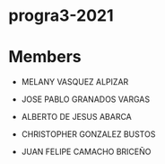 # progra3-2021


# Members

- MELANY VASQUEZ ALPIZAR

- JOSE PABLO GRANADOS VARGAS

- ALBERTO DE JESUS ABARCA

- CHRISTOPHER GONZALEZ BUSTOS

- JUAN FELIPE CAMACHO BRICEÑO

